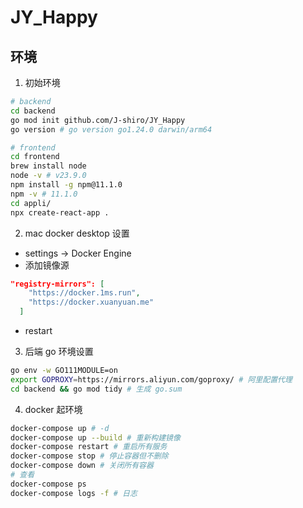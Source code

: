 # JY_Happy

## 环境
1. 初始环境
```bash
# backend
cd backend
go mod init github.com/J-shiro/JY_Happy
go version # go version go1.24.0 darwin/arm64

# frontend
cd frontend
brew install node
node -v # v23.9.0
npm install -g npm@11.1.0
npm -v # 11.1.0
cd appli/
npx create-react-app .
```

2. mac docker desktop 设置
- settings -> Docker Engine
- 添加镜像源
```json
"registry-mirrors": [
    "https://docker.1ms.run",
    "https://docker.xuanyuan.me"
  ]
```
- restart

3. 后端 go 环境设置
```bash
go env -w GO111MODULE=on
export GOPROXY=https://mirrors.aliyun.com/goproxy/ # 阿里配置代理
cd backend && go mod tidy # 生成 go.sum
```

4. docker 起环境
```bash
docker-compose up # -d
docker-compose up --build # 重新构建镜像
docker-compose restart # 重启所有服务
docker-compose stop # 停止容器但不删除
docker-compose down # 关闭所有容器
# 查看
docker-compose ps
docker-compose logs -f # 日志
```